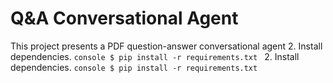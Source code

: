# Q&A Conversational Agent

This project presents a PDF question-answer conversational agent 
2. Install dependencies. 
    ```console
    $ pip install -r requirements.txt
    ```
2. Install dependencies. 
    ```console
    $ pip install -r requirements.txt
    ```
